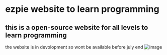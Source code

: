 # ezpie website to learn programming
## this is a open-source website for all levels to learn programming
the website is in devolopment so wont be available before july end
![image](https://user-images.githubusercontent.com/104765117/170196082-77a5b205-fa0a-404a-9389-4c250c5b3b29.png)
